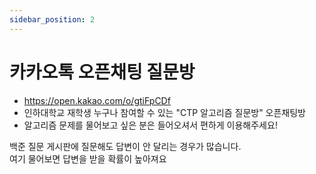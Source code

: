 ```yaml
---
sidebar_position: 2
---
```


# 카카오톡 오픈채팅 질문방

- https://open.kakao.com/o/gtiFpCDf
- 인하대학교 재학생 누구나 참여할 수 있는 "CTP 알고리즘 질문방" 오픈채팅방
- 알고리즘 문제를 물어보고 싶은 분은 들어오셔서 편하게 이용해주세요!

백준 질문 게시판에 질문해도 답변이 안 달리는 경우가 많습니다.  
여기 물어보면 답변을 받을 확률이 높아져요
